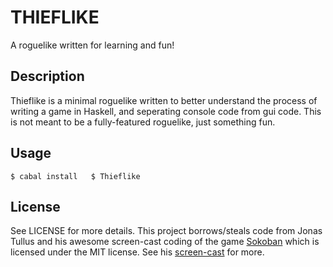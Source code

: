 THIEFLIKE
=========

A roguelike written for learning and fun!


Description
-----------

Thieflike is a minimal roguelike written to better understand the process
of writing a game in Haskell, and seperating console code from gui code. This is not meant to be a fully-featured 
roguelike, just something fun.


Usage
-----
`$ cabal install  
$ Thieflike`


License
-------

See LICENSE for more details. This project borrows/steals code from Jonas Tullus
and his awesome screen-cast coding of the game 
[Sokoban](https://github.com/jethr0/Sokoban) which is licensed
 under the MIT license. See his [screen-cast](http://www.youtube.com/watch?v=mtvoOIsN-GU&feature=youtu.be) for more.
